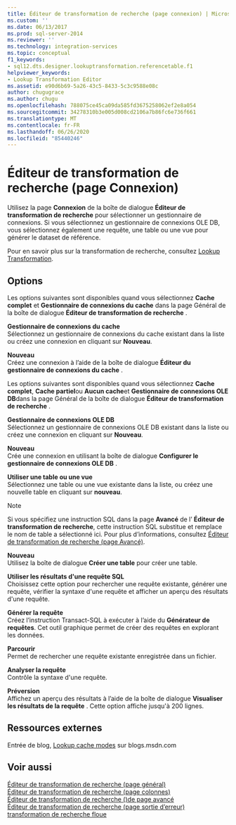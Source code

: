 ```yaml
---
title: Éditeur de transformation de recherche (page connexion) | Microsoft Docs
ms.custom: ''
ms.date: 06/13/2017
ms.prod: sql-server-2014
ms.reviewer: ''
ms.technology: integration-services
ms.topic: conceptual
f1_keywords:
- sql12.dts.designer.lookuptransformation.referencetable.f1
helpviewer_keywords:
- Lookup Transformation Editor
ms.assetid: e90d6b69-5a26-43c5-8433-5c3c9588e08c
author: chugugrace
ms.author: chugu
ms.openlocfilehash: 788075ce45ca09da585fd3675258062ef2e8a054
ms.sourcegitcommit: 34278310b3e005d008cd2106a7b86fc6e736f661
ms.translationtype: MT
ms.contentlocale: fr-FR
ms.lasthandoff: 06/26/2020
ms.locfileid: "85440246"
---
```

# <a name="lookup-transformation-editor-connection-page"></a>Éditeur de transformation de recherche (page Connexion)
  Utilisez la page **Connexion** de la boîte de dialogue **Éditeur de transformation de recherche** pour sélectionner un gestionnaire de connexions. Si vous sélectionnez un gestionnaire de connexions OLE DB, vous sélectionnez également une requête, une table ou une vue pour générer le dataset de référence.  
  
 Pour en savoir plus sur la transformation de recherche, consultez [Lookup Transformation](data-flow/transformations/lookup-transformation.md).  
  
## <a name="options"></a>Options  
 Les options suivantes sont disponibles quand vous sélectionnez **Cache complet** et **Gestionnaire de connexions du cache** dans la page Général de la boîte de dialogue **Éditeur de transformation de recherche** .  
  
 **Gestionnaire de connexions du cache**  
 Sélectionnez un gestionnaire de connexions du cache existant dans la liste ou créez une connexion en cliquant sur **Nouveau**.  
  
 **Nouveau**  
 Créez une connexion à l’aide de la boîte de dialogue **Éditeur du gestionnaire de connexions du cache** .  
  
 Les options suivantes sont disponibles quand vous sélectionnez **Cache complet**, **Cache partiel**ou **Aucun cache**et **Gestionnaire de connexions OLE DB**dans la page Général de la boîte de dialogue **Éditeur de transformation de recherche** .  
  
 **Gestionnaire de connexions OLE DB**  
 Sélectionnez un gestionnaire de connexions OLE DB existant dans la liste ou créez une connexion en cliquant sur **Nouveau**.  
  
 **Nouveau**  
 Crée une connexion en utilisant la boîte de dialogue **Configurer le gestionnaire de connexions OLE DB** .  
  
 **Utiliser une table ou une vue**  
 Sélectionnez une table ou une vue existante dans la liste, ou créez une nouvelle table en cliquant sur **nouveau**.  
  
> [!NOTE]  
>  Si vous spécifiez une instruction SQL dans la page **Avancé** de l’ **Éditeur de transformation de recherche**, cette instruction SQL substitue et remplace le nom de table a sélectionné ici. Pour plus d’informations, consultez [Éditeur de transformation de recherche &#40;page Avancé&#41;](../../2014/integration-services/lookup-transformation-editor-advanced-page.md).  
  
 **Nouveau**  
 Utilisez la boîte de dialogue **Créer une table** pour créer une table.  
  
 **Utiliser les résultats d'une requête SQL**  
 Choisissez cette option pour rechercher une requête existante, générer une requête, vérifier la syntaxe d'une requête et afficher un aperçu des résultats d'une requête.  
  
 **Générer la requête**  
 Créez l’instruction Transact-SQL à exécuter à l’aide du **Générateur de requêtes**. Cet outil graphique permet de créer des requêtes en explorant les données.  
  
 **Parcourir**  
 Permet de rechercher une requête existante enregistrée dans un fichier.  
  
 **Analyser la requête**  
 Contrôle la syntaxe d'une requête.  
  
 **Préversion**  
 Affichez un aperçu des résultats à l’aide de la boîte de dialogue **Visualiser les résultats de la requête** . Cette option affiche jusqu'à 200 lignes.  
  
## <a name="external-resources"></a>Ressources externes  
 Entrée de blog, [Lookup cache modes](https://go.microsoft.com/fwlink/?LinkId=219518) sur blogs.msdn.com  
  
## <a name="see-also"></a>Voir aussi  
 [Éditeur de transformation de recherche &#40;page général&#41;](general-page-of-integration-services-designers-options.md)   
 [Éditeur de transformation de recherche &#40;page colonnes&#41;](../../2014/integration-services/lookup-transformation-editor-columns-page.md)   
 [Éditeur de transformation de recherche &#40;&#41;de page avancé](../../2014/integration-services/lookup-transformation-editor-advanced-page.md)   
 [Éditeur de transformation de recherche &#40;page sortie d’erreur&#41;](../../2014/integration-services/lookup-transformation-editor-error-output-page.md)   
 [transformation de recherche floue](data-flow/transformations/fuzzy-lookup-transformation.md)  
  
  
